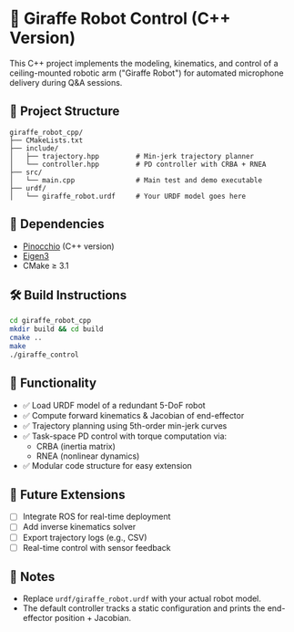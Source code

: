 # 🦒 Giraffe Robot Control (C++ Version)

This C++ project implements the modeling, kinematics, and control of a ceiling-mounted robotic arm ("Giraffe Robot") for automated microphone delivery during Q&A sessions.

## 📁 Project Structure

```
giraffe_robot_cpp/
├── CMakeLists.txt
├── include/
│   ├── trajectory.hpp         # Min-jerk trajectory planner
│   └── controller.hpp         # PD controller with CRBA + RNEA
├── src/
│   └── main.cpp               # Main test and demo executable
├── urdf/
│   └── giraffe_robot.urdf     # Your URDF model goes here
```

## 🔧 Dependencies

- [Pinocchio](https://github.com/stack-of-tasks/pinocchio) (C++ version)
- [Eigen3](https://eigen.tuxfamily.org/)
- CMake ≥ 3.1

## 🛠️ Build Instructions

```bash
cd giraffe_robot_cpp
mkdir build && cd build
cmake ..
make
./giraffe_control
```

## 🧠 Functionality

- ✅ Load URDF model of a redundant 5-DoF robot
- ✅ Compute forward kinematics & Jacobian of end-effector
- ✅ Trajectory planning using 5th-order min-jerk curves
- ✅ Task-space PD control with torque computation via:
  - CRBA (inertia matrix)
  - RNEA (nonlinear dynamics)
- ✅ Modular code structure for easy extension

## 🚀 Future Extensions

- [ ] Integrate ROS for real-time deployment
- [ ] Add inverse kinematics solver
- [ ] Export trajectory logs (e.g., CSV)
- [ ] Real-time control with sensor feedback

## 📎 Notes

- Replace `urdf/giraffe_robot.urdf` with your actual robot model.
- The default controller tracks a static configuration and prints the end-effector position + Jacobian.
